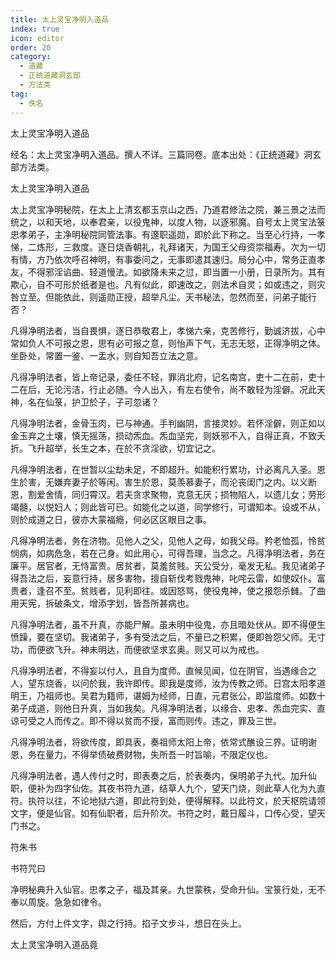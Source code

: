 ```yaml
---
title: 太上灵宝净明入道品
index: true
icon: editor
order: 20
category:
  - 道藏
  - 正统道藏洞玄部
  - 方法类
tag:
  - 佚名
---
```


太上灵宝净明入道品  

经名：太上灵宝净明入道品。撰人不详。三篇同卷。底本出处：《正统道藏》洞玄部方法类。  

太上灵宝净明入道品  

太上灵宝净明秘院，在太上上清玄都玉京山之西，乃道君修法之院，兼三景之法而统之，以和天地，以奉君亲，以役鬼神，以度人物，以逐邪魔。自号太上灵宝法箓忠孝弟子，主净明秘院同管法事。有邃职遥勋，即於此下称之。当至心行持，一孝悌，二炼形，三救度。逐日烧香朝礼，礼拜诸天，为国王父母资崇福寿。次为一切有情，方乃依次呼召神明，有事委问之，无事即遣其速归。局分心中，常务正直孝友，不得邪淫谄曲、轻道慢法。如欲降未来之愆，即当置一小册，日录所为。其有欺心，自不可形於纸者是也。凡有似此，即速改之，则法术自灵；如或违之，则灾咎立至。但能依此，则遥勋正授，超举凡尘。天书秘法，忽然而至，问弟子能行否？  

凡得净明法者，当自畏惧，逐日恭敬君上，孝悌六亲，克苦修行，勤诚济拔，心中常如负人不可报之恩，思有必可报之意，则怡声下气，无志无怒，正得净明之体。坐卧处，常置一鉴、一盂水，则自知吾立法之意。  

凡得净明法者，皆上帝记录，委任不轻，罪消北府，记名南宫，吏十二在前，吏十二在后，无论污洁，行止必随。今人出入，有左右使令，尚不敢轻为淫僻。况此天神，名在仙箓，护卫於子，子可忽诸？  

凡得净明法者，金骨玉肉，已与神通。手判幽阴，言接灵妙。若怀淫僻，则正如以金玉弃之土壤，慎无摇荡，损动炁血。炁血坚完，则妖邪不入，自得正真，不致夭折。飞升超举，长生之本，在於不贪淫欲，切宜记之。  

凡得净明法者，在世暂以尘劫未足，不即超升。如能积行累功，计必离凡入圣。恩生於害，无嫌弃妻子於等闲。害生於恩，莫羡慕妻子，而沦丧闺门之内。以义断恩，割爱舍情，同归霄汉。若夫贪求聚物，克意无厌；损物陷人，以遗儿女；劳形竭髓，以悦妇人；则此皆可已。如能化之以道，同学修行，可谓知本。设或不从，则於成道之日，彼亦大蒙福瘾，何必区区眼目之事。  

凡得净明法者，务在济物。见他人之父，见他人之母，如我父母。矜老恤孤，怜贫悯病，如病危急，若在己身。如此用心，可得吾理，当念之。凡得净明法者，务在廉平。居官者，无恃富贵。居贫者，莫羞贫贱。天公受分，毫发无私。我见诸弟子得吾法之后，妄意行持，居多害物，擅自斩伐考戮鬼神，叱咤云雷，如使奴仆。富贵者，逢召不至。贫贱者，见利即往。或因怒骂，使役鬼神，使之报怨杀雠。了曲用天宪，拆破条文，增添字划，皆吾所甚病也。  

凡得净明法者，虽不升真，亦能尸解。虽未明中役鬼，亦且暗处伏从。即不得便生愤躁，要在坚切。我诸弟子，多有受法之后，不量已之积累，便即咎怨父师。无寸功，而便欲飞升。神未明达，而便欲坚求玄奥。则又可以为戒也。  

凡得净明法者，不得妄以付人，且自为度师。直候见闻，位在阴官，当遇缘合之人，望东烧香，以问於我，我许即传。即我是度师，汝为传教之师。日宫太阳孝道明王，乃祖师也。吴君为籍师，谌姆为经师，日直，元君张公，即监度师。如数十弟子成道，则他日升真，当如我矣。凡得净明法者，以缘合、忠孝、炁血完实、直谅可受之人而传之。即不得以贫而不授，富而则传。违之，罪及三世。  

凡得净明法者，将欲传度，即具表，奏祖师太阳上帝，依常式醮设三界。证明谢恩，务在量力，不得举债破费财物，失所吾一时旨喻，不限定仪也。  

凡得净明法者，遇人传付之时，即表奏之后，於表奏内，保明弟子九代。加升仙职，便补为四字仙佐。其夜书符九道，结草人九个，望天门烧，则此草人化为九直符。执符以往，不论地狱六道，即此符到处，便得解释。以此符文，於天枢院请领文字，便是仙官。如有仙职者，后升阶次。书符之时，戴日履斗，口传心受，望天门书之。  

符朱书  

书符咒曰  

净明秘典升入仙官。忠孝之子，福及其亲。九世蒙秩，受命升仙。宝箓行处，无不奉以周旋。急急如律令。  

然后，方付上件文字，舆之行持。掐子文步斗，想日在头上。  

太上灵宝净明入道品竟  
